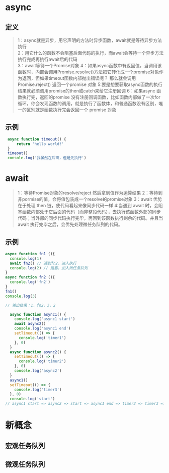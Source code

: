 # async
## 定义
>1：async就是异步，用它声明的方法时异步函数，await就是等待异步方法执行  
2：用它什么的函数不会阻塞后面代码的执行，而await会等待一个异步方法执行完成再执行await后的代码  
3：await等待一个Promise对象
4：如果async函数中有返回值，当调用该函数时，内部会调用Promise.resolve()方法把它转化成一个promise对象作为返回，但如果timeout函数内部抛出错误呢？ 那么就会调用Promise.reject() 返回一个promise 对象
5:要是想要获取async函数的执行结果就必须调用promise的then或catch来给它注册回调
6：如果async 函数执行完，返回的promise 没有注册回调函数，比如函数内部做了一次for 循环，你会发现函数的调用，就是执行了函数体，和普通函数没有区别，唯一的区别就是函数执行完会返回一个 promise 对象
>
## 示例
```js
 async function timeout() {
     return 'hello world!'
 }
 timeout()
 console.log('我虽然在后面，但是先执行')
```

# await
>1：等待Promise对象的resolve/reject 然后拿到值作为运算结果
2：等待到非pormise的值，会将值包装成一个resolve的promise对象
3：await 优势在于处理 then 链，使代码看起来像同步代码一样
4:当遇到 await 时，会阻塞函数内部处于它后面的代码（而非整段代码），去执行该函数外部的同步代码；当外部的同步代码执行完毕，再回到该函数执行剩余的代码。并且当 await 执行完毕之后，会优先处理微任务队列的代码。
>
## 示例
```js
async function fn1 (){
  console.log(1)
  await fn2() // 遇到fn2，进入执行
  console.log(2) // 阻塞，加入微任务队列
}
async function fn2 (){
  console.log('fn2')
}
fn1()
console.log(3)

// 输出结果：1，fn2，3，2
```

```js
  async function async1() {
    console.log('async1 start')
    await async2()
    console.log('async1 end')
    setTimeout(() => {
      console.log('timer1')
    }, 0)
  }
  async function async2() {
    setTimeout(() => {
      console.log('timer2')
    }, 0)
    console.log('async2')
  }
  async1()
  setTimeout(() => {
    console.log('timer3')
  }, 0)
  console.log('start')
// async1 start => async2 => start => async1 end => timer2 => timer3 => timer1

```

# 新概念
## 宏观任务队列
## 微观任务队列